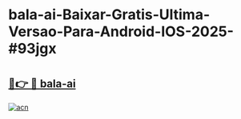# bala-ai-Baixar-Gratis-Ultima-Versao-Para-Android-IOS-2025-#93jgx

# <h2><a href="https://ainizakaria.my?title=bala-ai&ref=24M">🔗👉 🔴 bala-ai</a></h2>

[![acn](https://github.com/user-attachments/assets/0f9c940e-d8b0-45ae-aac7-cd30a18b3e1c)](https://ainizakaria.my?title=bala-ai&ref=24M)

